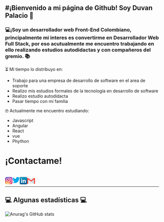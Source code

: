 #¡Bienvenido a mi página de Github! Soy Duvan Palacio  👋
---

### 💻¡Soy un desarrollador web Front-End Colombiano, principalmente mi interes es convertirme en **Desarrollador Web Full Stack**, por eso acutualmente me encuentro trabajando en ello realizando estudios autodidactas y con compañeros del gremio. 📚


⏳ Mi tiempo lo  distribuyo en:
   * Trabajo para una empresa de desarrollo de software en el area de soporte
   * Realizo mis estudios formales de la tecnología en desarrollo de software 
   * Realizo estudio autodidacta
   * Pasar tiempo con mi familia


🤓 Actualmente me encuentro estudiando:
  * Javascript
  * Angular
  * React
  * vue 
  * Phython

# ¡Contactame!
<br>
 <a href="https://www.instagram.com/duvanpal/">
    <img align="left" alt="Duvan Palacio | Instagram" width="24px" src="https://github.com/duvabh/duvabh/blob/main/img_git/SocialMedia/instagram.png" />
  </a>
   <a href="https://twitter.com/DuvanPalacioO">
    <img align="left" alt="Duvan Palacio | Twitter" width="24px" src="https://github.com/duvabh/duvabh/blob/main/img_git/SocialMedia/twitter.png" />
  </a>
  <a href="https://www.linkedin.com/in/duvanpa/">
    <img align="left" alt="Duvan Palacio | Linkedin" width="24px" src="https://github.com/duvabh/duvabh/blob/main/img_git/SocialMedia/linkedin.png" />
  </a>
  <a href="mailto:duvan.palacioo@gmail.com">
    <img align="left" alt="Duvan Palacio | Gmail" width="26px" src="https://github.com/duvabh/duvabh/blob/main/img_git/SocialMedia/Gmail.svg" />
  </a>  
<br>
  
---
## 💻 Algunas estadísticas 💻
![Anurag's GitHub stats](https://github-readme-stats.vercel.app/api?username=duvabh&show_icons=true&theme=dark)
